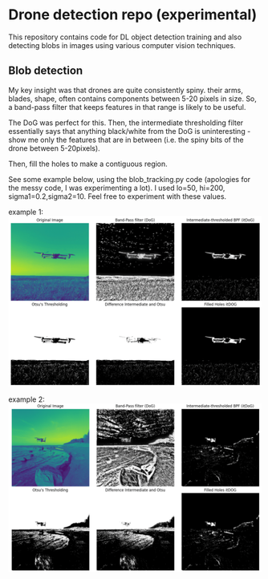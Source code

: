 # Drone detection repo (experimental)

This repository contains code for DL object detection training and also detecting blobs in images using various computer vision techniques.

## Blob detection

My key insight was that drones are quite consistently spiny. their arms, blades, shape, often contains components between 5-20 pixels in size. So, a band-pass filter that keeps features in that range is likely to be useful.

The DoG was perfect for this. Then, the intermediate thresholding filter essentially says that anything black/white from the DoG is uninteresting - show me only the features that are in between (i.e. the spiny bits of the drone between 5-20pixels).

Then, fill the holes to make a contiguous region.

See some example below, using the blob_tracking.py code (apologies for the messy code, I was experimenting a lot). I used lo=50, hi=200, sigma1=0.2,sigma2=10. Feel free to experiment with these values.

example 1:
![img.png](sample_imgs/img.png)

example 2:
![img_1.png](sample_imgs/img_1.png)

